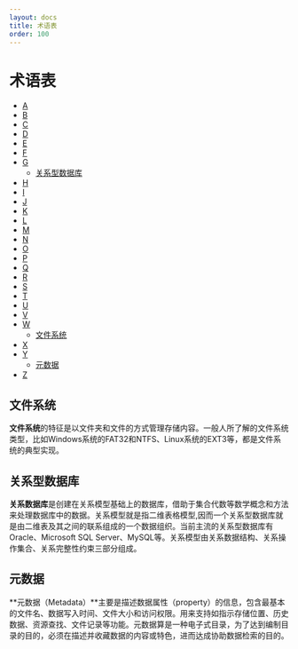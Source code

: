 ```yaml
---
layout: docs
title: 术语表
order: 100
---
```

<a id="glossary"></a>
# 术语表

- [A](#a)
- [B](#b)
- [C](#c)
- [D](#d)
- [E](#e)
- [F](#f)
- [G](#g)
  - [关系型数据库](#relationaldatabase)
- [H](#h)
- [I](#i)
- [J](#j)
- [K](#k)
- [L](#l)
- [M](#m)
- [N](#n)
- [O](#o)
- [P](#p)
- [Q](#q)
- [R](#r)
- [S](#s)
- [T](#t)
- [U](#u)
- [V](#v)
- [W](#w)
  - [文件系统](#fs)
- [X](#x)
- [Y](#y)
  - [元数据](#metadata)
- [Z](#z)

<a id="fs"></a>
## 文件系统

**文件系统**的特征是以文件夹和文件的方式管理存储内容。一般人所了解的文件系统类型，比如Windows系统的FAT32和NTFS、Linux系统的EXT3等，都是文件系统的典型实现。

<a id="relationaldatabase"></a>
## 关系型数据库

**关系数据库**是创建在关系模型基础上的数据库，借助于集合代数等数学概念和方法来处理数据库中的数据。关系模型就是指二维表格模型,因而一个关系型数据库就是由二维表及其之间的联系组成的一个数据组织。当前主流的关系型数据库有Oracle、Microsoft SQL Server、MySQL等。关系模型由关系数据结构、关系操作集合、关系完整性约束三部分组成。

<a id="metadata"></a>
## 元数据

**元数据（Metadata）**主要是描述数据属性（property）的信息，包含最基本的文件名、数据写入时间、文件大小和访问权限。用来支持如指示存储位置、历史数据、资源查找、文件记录等功能。元数据算是一种电子式目录，为了达到编制目录的目的，必须在描述并收藏数据的内容或特色，进而达成协助数据检索的目的。



